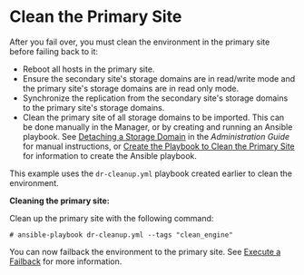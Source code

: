 # Clean the Primary Site

After you fail over, you must clean the environment in the primary site before failing back to it:

* Reboot all hosts in the primary site.
* Ensure the secondary site's storage domains are in read/write mode and the primary site's storage domains are in read only mode.
* Synchronize the replication from the secondary site's storage domains to the primary site's storage domains.  
* Clean the primary site of all storage domains to be imported. This can be done manually in the Manager, or by creating and running an Ansible playbook. See [Detaching a Storage Domain](https://access.redhat.com/documentation/en-us/red_hat_virtualization/4.2/html-single/administration_guide/#Detaching_a_storage_domain) in the *Administration Guide* for manual instructions, or [Create the Playbook to Clean the Primary Site](../create_cleanup) for information to create the Ansible playbook.

This example uses the `dr-cleanup.yml` playbook created earlier to clean the environment.

**Cleaning the primary site:**

Clean up the primary site with the following command:

```
# ansible-playbook dr-cleanup.yml --tags "clean_engine"
```

You can now failback the environment to the primary site. See [Execute a Failback](../execute_failback) for more information.
